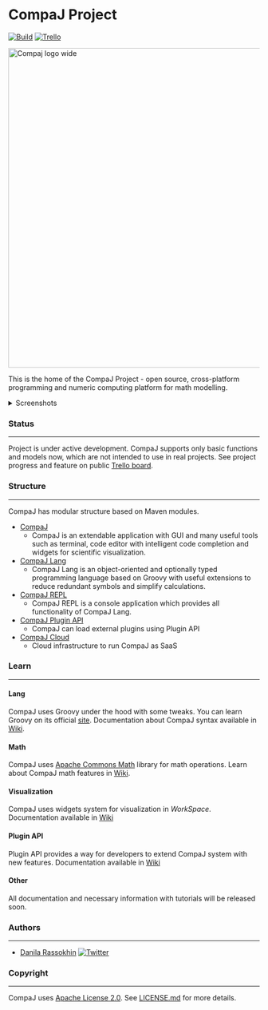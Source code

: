 # CompaJ Project

[![Build](https://github.com/CrissNamon/compaj/actions/workflows/main.yml/badge.svg)](https://github.com/CrissNamon/compaj/actions/workflows/main.yml)
[![Trello](https://img.shields.io/badge/Trello-Follow%20progress-blueviolet)](https://trello.com/b/4c7FvMFI/compaj-desktop)

<img width="640" alt="Compaj logo wide" src="https://user-images.githubusercontent.com/22001123/227656456-b43f3ef3-80d0-4c36-b5ef-d8e84e40ddcf.png">

This is the home of the CompaJ Project - open source, cross-platform programming and numeric
computing platform for math modelling.

<details> 
  <summary>Screenshots</summary>

![Terminal](https://user-images.githubusercontent.com/22001123/172052428-5663f5e4-e667-4280-8099-9c0e2f482f1e.png)
![CodeEditor](https://user-images.githubusercontent.com/22001123/230459206-1aae2c9f-72de-4c57-88b3-30c3d41934ae.png)
![WorkSpace](https://user-images.githubusercontent.com/22001123/172052591-0a536b12-2d52-4dde-8a73-af29c178d775.png)
</details>

### Status

___
Project is under active development. CompaJ supports only basic functions and models now, which are
not intended to use in real projects.
See project progress and feature on
public [Trello board](https://trello.com/b/4c7FvMFI/compaj-desktop).

### Structure

___
CompaJ has modular structure based on Maven modules.

- [CompaJ](https://github.com/CrissNamon/compaj/tree/main/gui)
  - CompaJ is an extendable application with GUI and many useful tools such as terminal,
    code editor with intelligent code completion and widgets for scientific visualization.
- [CompaJ Lang](https://github.com/CrissNamon/compaj/tree/main/lang)
    - CompaJ Lang is an object-oriented and optionally typed programming language based on Groovy
      with useful extensions to reduce redundant symbols and simplify calculations.
- [CompaJ REPL](https://github.com/CrissNamon/compaj/tree/main/repl)
    - CompaJ REPL is a console application which provides all functionality of CompaJ Lang.
- [CompaJ Plugin API](https://github.com/CrissNamon/compaj/tree/main/plugin-api)
  - CompaJ can load external plugins using Plugin API
- [CompaJ Cloud](https://github.com/CrissNamon/compaj-cloud)
    - Cloud infrastructure to run CompaJ as SaaS

### Learn

___

#### Lang

CompaJ uses Groovy under the hood with some tweaks. You can learn Groovy on its
official [site](https://groovy-lang.org/documentation.html).
Documentation about CompaJ syntax available
in [Wiki](https://github.com/CrissNamon/compaj/wiki/CompaJ-Lang).

#### Math

CompaJ
uses [Apache Commons Math](https://commons.apache.org/proper/commons-math/userguide/index.html)
library for math operations. Learn about CompaJ math features
in [Wiki](https://github.com/CrissNamon/compaj/wiki/CompaJ-Math).

#### Visualization

CompaJ uses widgets system for visualization in _WorkSpace_. Documentation available
in [Wiki](https://github.com/CrissNamon/compaj/wiki/CompaJ-WorkSpace)

#### Plugin API

Plugin API provides a way for developers to extend CompaJ system with new features.
Documentation available in [Wiki](https://github.com/CrissNamon/compaj/wiki/Plugin-API)

#### Other

All documentation and necessary information with tutorials will be released soon.

### Authors

___

* [Danila Rassokhin](https://github.com/crissnamon) [![Twitter](https://img.shields.io/twitter/follow/kpekepsalt_en?style=social)](https://twitter.com/kpekepsalt_en)

### Copyright

___
CompaJ uses [Apache License 2.0](http://www.apache.org/licenses/LICENSE-2.0).
See [LICENSE.md](https://github.com/CrissNamon/compaj/blob/main/LICENSE.md) for more details.
